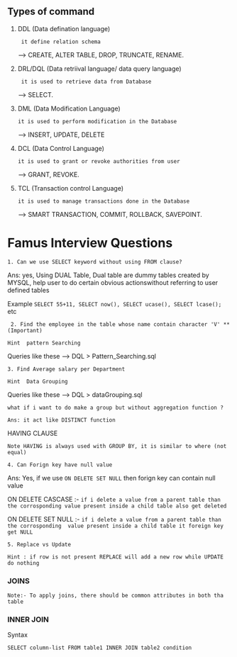 ## Types of command

1. DDL (Data defination language)

    ``` it define relation schema```

    --> CREATE, ALTER TABLE, DROP, TRUNCATE, RENAME.

2. DRL/DQL (Data retriival language/ data query language)

    ``` it is used to retrieve data from Database```

    --> SELECT.

3. DML (Data Modification Language)

    ``` it is used to perform modification in the Database ```

    --> INSERT, UPDATE, DELETE

4. DCL (Data Control Language)

    ``` it is used to grant or revoke authorities from user ```

    --> GRANT, REVOKE.

5. TCL (Transaction control Language)

    ``` it is used to manage transactions done in the Database ```

    --> SMART TRANSACTION, COMMIT, ROLLBACK, SAVEPOINT.




# Famus Interview Questions

``` 1. Can we use SELECT keyword without using FROM clause? ```

Ans: yes, Using DUAL Table, Dual table are dummy tables created by MYSQL, help user to do certain obvious actionswithout referring to user defined tables 

Example ``` SELECT 55+11, SELECT now(), SELECT ucase(), SELECT lcase(); ``` etc


``` 2. Find the employee in the table whose name contain character 'V' **(Important)```

    Hint  pattern Searching 

Queries like these -->   DQL > Pattern_Searching.sql

``` 3. Find Average salary per Department ```

    Hint  Data Grouping 

Queries like these -->  DQL > dataGrouping.sql

    
 ``` what if i want to do make a group but without aggregation function ? ```

    Ans: it act like DISTINCT function 

HAVING CLAUSE

    Note HAVING is always used with GROUP BY, it is similar to where (not equal)

``` 4. Can Forign key have null value ```

Ans:  Yes, if we use ``` ON DELETE SET NULL ``` then forign key can contain null value


ON DELETE CASCASE :- ``` if i delete a value from a parent table than the corrosponding value present inside a child table also get deleted ```

ON DELETE SET NULL :- ``` if i delete a value from a parent table than the corrosponding  value present inside a child table it foreign key get NULL ```

``` 5. Replace vs Update ```

    Hint : if row is not present REPLACE will add a new row while UPDATE do nothing

### JOINS

    Note:- To apply joins, there should be common attributes in both tha table

### INNER JOIN

Syntax

``` SELECT column-list FROM table1 INNER JOIN table2 condition ```
